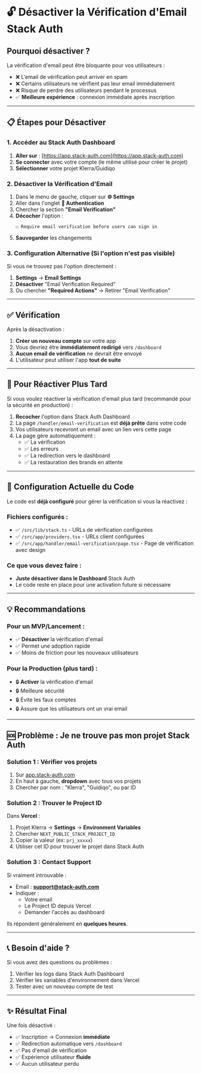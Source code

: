 # 🔓 Désactiver la Vérification d'Email Stack Auth

## Pourquoi désactiver ?

La vérification d'email peut être bloquante pour vos utilisateurs :
- ❌ L'email de vérification peut arriver en spam
- ❌ Certains utilisateurs ne vérifient pas leur email immédiatement
- ❌ Risque de perdre des utilisateurs pendant le processus
- ✅ **Meilleure expérience** : connexion immédiate après inscription

---

## 📋 Étapes pour Désactiver

### 1. Accéder au Stack Auth Dashboard

1. **Aller sur** : [https://app.stack-auth.com](https://app.stack-auth.com)
2. **Se connecter** avec votre compte (le même utilisé pour créer le projet)
3. **Sélectionner** votre projet Klerra/Guidiqo

### 2. Désactiver la Vérification d'Email

1. Dans le menu de gauche, cliquer sur **⚙️ Settings**
2. Aller dans l'onglet **🔐 Authentication**
3. Chercher la section **"Email Verification"**
4. **Décocher** l'option :
   ```
   ☐ Require email verification before users can sign in
   ```
5. **Sauvegarder** les changements

### 3. Configuration Alternative (Si l'option n'est pas visible)

Si vous ne trouvez pas l'option directement :

1. **Settings** → **Email Settings**
2. **Désactiver** "Email Verification Required"
3. Ou chercher **"Required Actions"** → Retirer "Email Verification"

---

## ✅ Vérification

Après la désactivation :

1. **Créer un nouveau compte** sur votre app
2. Vous devriez être **immédiatement redirigé** vers `/dashboard`
3. **Aucun email de vérification** ne devrait être envoyé
4. L'utilisateur peut utiliser l'app **tout de suite**

---

## 🔄 Pour Réactiver Plus Tard

Si vous voulez réactiver la vérification d'email plus tard (recommandé pour la sécurité en production) :

1. **Recocher** l'option dans Stack Auth Dashboard
2. La page `/handler/email-verification` est **déjà prête** dans votre code
3. Vos utilisateurs recevront un email avec un lien vers cette page
4. La page gère automatiquement :
   - ✅ La vérification
   - ✅ Les erreurs
   - ✅ La redirection vers le dashboard
   - ✅ La restauration des brands en attente

---

## 🎯 Configuration Actuelle du Code

Le code est **déjà configuré** pour gérer la vérification si vous la réactivez :

### Fichiers configurés :
- ✅ `/src/lib/stack.ts` - URLs de vérification configurées
- ✅ `/src/app/providers.tsx` - URLs client configurées
- ✅ `/src/app/handler/email-verification/page.tsx` - Page de vérification avec design

### Ce que vous devez faire :
- **Juste désactiver dans le Dashboard** Stack Auth
- Le code reste en place pour une activation future si nécessaire

---

## 💡 Recommandations

### Pour un MVP/Lancement :
- ✅ **Désactiver** la vérification d'email
- ✅ Permet une adoption rapide
- ✅ Moins de friction pour les nouveaux utilisateurs

### Pour la Production (plus tard) :
- 🔒 **Activer** la vérification d'email
- 🔒 Meilleure sécurité
- 🔒 Évite les faux comptes
- 🔒 Assure que les utilisateurs ont un vrai email

---

## 🆘 Problème : Je ne trouve pas mon projet Stack Auth

### Solution 1 : Vérifier vos projets

1. Sur [app.stack-auth.com](https://app.stack-auth.com)
2. En haut à gauche, **dropdown** avec tous vos projets
3. Chercher par nom : "Klerra", "Guidiqo", ou par ID

### Solution 2 : Trouver le Project ID

Dans **Vercel** :
1. Projet Klerra → **Settings** → **Environment Variables**
2. Chercher `NEXT_PUBLIC_STACK_PROJECT_ID`
3. Copier la valeur (ex: `prj_xxxxx`)
4. Utiliser cet ID pour trouver le projet dans Stack Auth

### Solution 3 : Contact Support

Si vraiment introuvable :
- Email : **support@stack-auth.com**
- Indiquer :
  - Votre email
  - Le Project ID depuis Vercel
  - Demander l'accès au dashboard

Ils répondent généralement en **quelques heures**.

---

## 📞 Besoin d'aide ?

Si vous avez des questions ou problèmes :
1. Vérifier les logs dans Stack Auth Dashboard
2. Vérifier les variables d'environnement dans Vercel
3. Tester avec un nouveau compte de test

---

## ✨ Résultat Final

Une fois désactivé :
- ✅ Inscription → Connexion **immédiate**
- ✅ Redirection automatique vers `/dashboard`
- ✅ Pas d'email de vérification
- ✅ Expérience utilisateur **fluide**
- ✅ Aucun utilisateur perdu

